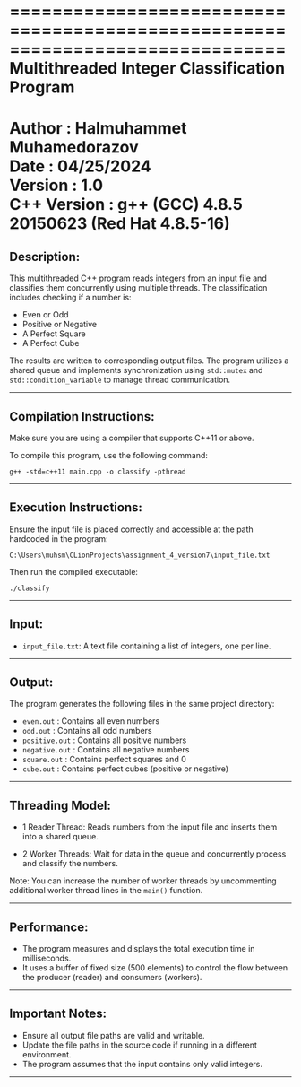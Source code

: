 ==============================================================================
Multithreaded Integer Classification Program
==============================================================================

Author      : Halmuhammet Muhamedorazov  
Date        : 04/25/2024  
Version     : 1.0  
C++ Version : g++ (GCC) 4.8.5 20150623 (Red Hat 4.8.5-16)  
==============================================================================

Description:
-------------
This multithreaded C++ program reads integers from an input file and classifies 
them concurrently using multiple threads. The classification includes checking 
if a number is:

- Even or Odd  
- Positive or Negative  
- A Perfect Square  
- A Perfect Cube  

The results are written to corresponding output files. The program utilizes 
a shared queue and implements synchronization using `std::mutex` and 
`std::condition_variable` to manage thread communication.

------------------------------------------------------------------------------
Compilation Instructions:
--------------------------
Make sure you are using a compiler that supports C++11 or above.

To compile this program, use the following command:

    g++ -std=c++11 main.cpp -o classify -pthread

------------------------------------------------------------------------------
Execution Instructions:
------------------------
Ensure the input file is placed correctly and accessible at the path 
hardcoded in the program:

    C:\Users\muhsm\CLionProjects\assignment_4_version7\input_file.txt

Then run the compiled executable:

    ./classify

------------------------------------------------------------------------------
Input:
-------
- `input_file.txt`: A text file containing a list of integers, one per line.

------------------------------------------------------------------------------
Output:
--------
The program generates the following files in the same project directory:

- `even.out`     : Contains all even numbers  
- `odd.out`      : Contains all odd numbers  
- `positive.out` : Contains all positive numbers  
- `negative.out` : Contains all negative numbers  
- `square.out`   : Contains perfect squares and 0  
- `cube.out`     : Contains perfect cubes (positive or negative)

------------------------------------------------------------------------------
Threading Model:
-----------------
- 1 Reader Thread:
    Reads numbers from the input file and inserts them into a shared queue.
    
- 2 Worker Threads:
    Wait for data in the queue and concurrently process and classify the numbers.

Note:
You can increase the number of worker threads by uncommenting additional worker 
thread lines in the `main()` function.

------------------------------------------------------------------------------
Performance:
-------------
- The program measures and displays the total execution time in milliseconds.
- It uses a buffer of fixed size (500 elements) to control the flow between 
  the producer (reader) and consumers (workers).

------------------------------------------------------------------------------
Important Notes:
-----------------
- Ensure all output file paths are valid and writable.
- Update the file paths in the source code if running in a different environment.
- The program assumes that the input contains only valid integers.

------------------------------------------------------------------------------
